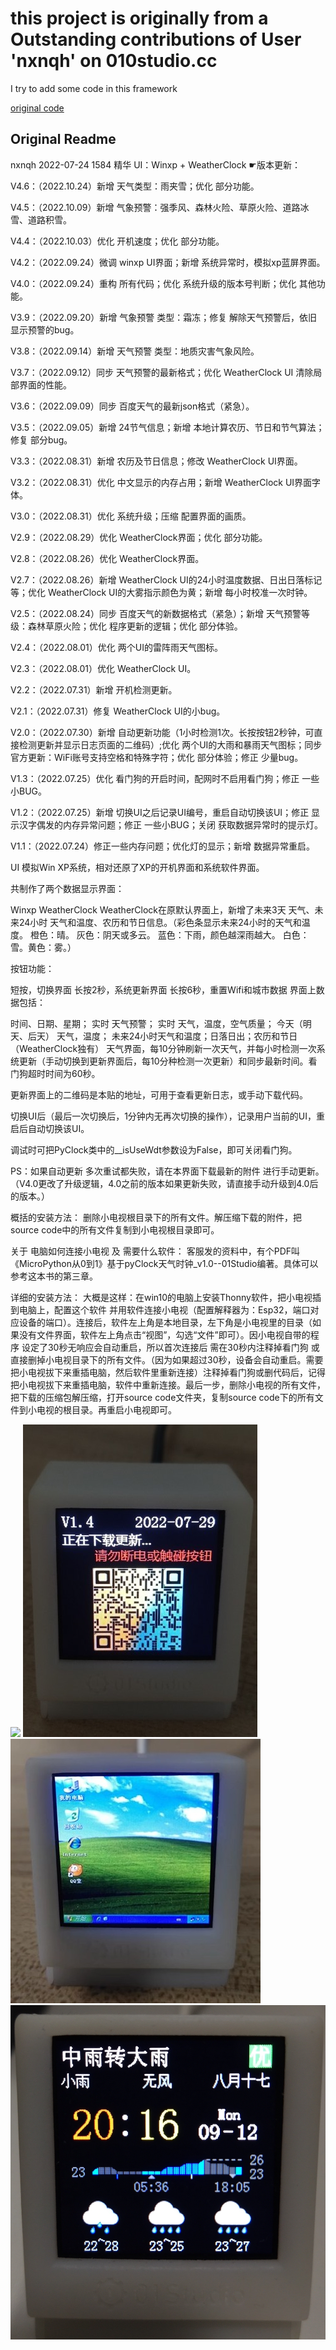# this project is originally from a Outstanding contributions of User 'nxnqh' on 010studio.cc
I try to add some code in this framework

[original code](https://bbs.01studio.cc/thread/471)

## Original Readme


nxnqh
2022-07-24
1584
精华
UI：Winxp + WeatherClock
☛版本更新：

V4.6：（2022.10.24）新增 天气类型：雨夹雪；优化 部分功能。

V4.5：（2022.10.09）新增 气象预警：强季风、森林火险、草原火险、道路冰雪、道路积雪。

V4.4：（2022.10.03）优化 开机速度；优化 部分功能。

V4.2：（2022.09.24）微调 winxp UI界面；新增 系统异常时，模拟xp蓝屏界面。

V4.0：（2022.09.24）重构 所有代码；优化 系统升级的版本号判断；优化 其他功能。

V3.9：（2022.09.20）新增 气象预警 类型：霜冻；修复 解除天气预警后，依旧显示预警的bug。

V3.8：（2022.09.14）新增 天气预警 类型：地质灾害气象风险。

V3.7：（2022.09.12）同步 天气预警的最新格式；优化 WeatherClock UI 清除局部界面的性能。

V3.6：（2022.09.09）同步 百度天气的最新json格式（紧急）。

V3.5：（2022.09.05）新增 24节气信息；新增 本地计算农历、节日和节气算法；修复 部分bug。

V3.3：（2022.08.31）新增 农历及节日信息；修改 WeatherClock UI界面。

V3.2：（2022.08.31）优化 中文显示的内存占用；新增 WeatherClock UI界面字体。

V3.0：（2022.08.31）优化 系统升级；压缩 配置界面的画质。

V2.9：（2022.08.29）优化 WeatherClock界面；优化 部分功能。

V2.8：（2022.08.26）优化 WeatherClock界面。

V2.7：（2022.08.26）新增 WeatherClock UI的24小时温度数据、日出日落标记等；优化 WeatherClock UI的大雾指示颜色为黄；新增 每小时校准一次时钟。

V2.5：（2022.08.24）同步 百度天气的新数据格式（紧急）；新增 天气预警等级：森林草原火险；优化 程序更新的逻辑；优化 部分体验。

V2.4：（2022.08.01）优化 两个UI的雷阵雨天气图标。

V2.3：（2022.08.01）优化 WeatherClock UI。

V2.2：（2022.07.31）新增 开机检测更新。

V2.1：（2022.07.31）修复 WeatherClock UI的小bug。

V2.0：（2022.07.30）新增 自动更新功能（1小时检测1次。长按按钮2秒钟，可直接检测更新并显示日志页面的二维码）;优化 两个UI的大雨和暴雨天气图标；同步官方更新：WiFi账号支持空格和特殊字符；优化 部分体验；修正 少量bug。

V1.3：（2022.07.25）优化 看门狗的开启时间，配网时不启用看门狗；修正 一些小BUG。

V1.2：（2022.07.25）新增 切换UI之后记录UI编号，重启自动切换该UI；修正 显示汉字偶发的内存异常问题；修正 一些小BUG；关闭 获取数据异常时的提示灯。

V1.1：（2022.07.24）修正一些内存问题；优化灯的显示；新增 数据异常重启。

UI 模拟Win XP系统，相对还原了XP的开机界面和系统软件界面。

共制作了两个数据显示界面：

Winxp
WeatherClock
WeatherClock在原默认界面上，新增了未来3天 天气、未来24小时 天气和温度、农历和节日信息。（彩色条显示未来24小时的天气和温度。 橙色：晴。 灰色：阴天或多云。 蓝色：下雨，颜色越深雨越大。 白色：雪。黄色：雾。）

按钮功能：

短按，切换界面
长按2秒，系统更新界面
长按6秒，重置Wifi和城市数据
界面上数据包括：

时间、日期、星期；
实时 天气预警；
实时 天气，温度，空气质量；
今天（明天、后天） 天气，温度；
未来24小时天气和温度；日落日出；农历和节日（WeatherClock独有）
天气界面，每10分钟刷新一次天气，并每小时检测一次系统更新（手动切换到更新界面后，每10分种检测一次更新）和同步最新时间。看门狗超时时间为60秒。

更新界面上的二维码是本贴的地址，可用于查看更新日志，或手动下载代码。

切换UI后（最后一次切换后，1分钟内无再次切换的操作），记录用户当前的UI，重启后自动切换该UI。

调试时可把PyClock类中的__isUseWdt参数设为False，即可关闭看门狗。

PS：如果自动更新 多次重试都失败，请在本界面下载最新的附件 进行手动更新。（V4.0更改了升级逻辑，4.0之前的版本如果更新失败，请直接手动升级到4.0后的版本。）

概括的安装方法：
删除小电视根目录下的所有文件。解压缩下载的附件，把source code中的所有文件复制到小电视根目录即可。

关于 电脑如何连接小电视 及 需要什么软件：
客服发的资料中，有个PDF叫《MicroPython从0到1》基于pyClock天气时钟_v1.0--01Studio编著。具体可以参考这本书的第三章。

详细的安装方法：
大概是这样：在win10的电脑上安装Thonny软件，把小电视插到电脑上，配置这个软件 并用软件连接小电视（配置解释器为：Esp32，端口对应设备的端口）。连接后，软件左上角是本地目录，左下角是小电视里的目录（如果没有文件界面，软件左上角点击“视图”，勾选“文件”即可）。因小电视自带的程序 设定了30秒无响应会自动重启，所以首次连接后 需在30秒内注释掉看门狗 或 直接删掉小电视目录下的所有文件。（因为如果超过30秒，设备会自动重启。需要把小电视拔下来重插电脑，然后软件里重新连接）注释掉看门狗或删代码后，记得把小电视拔下来重插电脑，软件中重新连接。最后一步，删除小电视的所有文件，把下载的压缩包解压缩，打开source code文件夹，复制source code下的所有文件到小电视的根目录。再重启小电视即可。

![](1.gif)
![](2.jpg)
![](4.jpg)
![](3.jpg)
